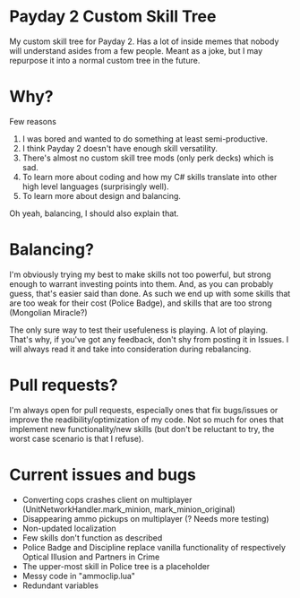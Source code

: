 # Payday 2 Custom Skill Tree

My custom skill tree for Payday 2. Has a lot of inside memes that nobody will understand asides from a few people. Meant as a joke, but I may repurpose it into a normal custom tree in the future.

# Why?

Few reasons

1. I was bored and wanted to do something at least semi-productive.
2. I think Payday 2 doesn't have enough skill versatility.
3. There's almost no custom skill tree mods (only perk decks) which is sad.
4. To learn more about coding and how my C# skills translate into other high level languages (surprisingly well).
5. To learn more about design and balancing.

Oh yeah, balancing, I should also explain that.

# Balancing?

I'm obviously trying my best to make skills not too powerful, but strong enough to warrant investing points into them. And, as you can probably guess, that's easier said than done. As such we end up with some skills that are too weak for their cost (Police Badge), and skills that are too strong (Mongolian Miracle?)

The only sure way to test their usefuleness is playing. A lot of playing. That's why, if you've got any feedback, don't shy from posting it in Issues. I will always read it and take into consideration during rebalancing.

# Pull requests?

I'm always open for pull requests, especially ones that fix bugs/issues or improve the readibility/optimization of my code. Not so much for ones that implement new functionality/new skills (but don't be reluctant to try, the worst case scenario is that I refuse).

# Current issues and bugs

- Converting cops crashes client on multiplayer
   (UnitNetworkHandler.mark_minion, mark_minion_original)
- Disappearing ammo pickups on multiplayer (? Needs more testing)
- Non-updated localization
- Few skills don't function as described
- Police Badge and Discipline replace vanilla functionality of respectively Optical Illusion and Partners in Crime
- The upper-most skill in Police tree is a placeholder
- Messy code in "ammoclip.lua"
- Redundant variables
